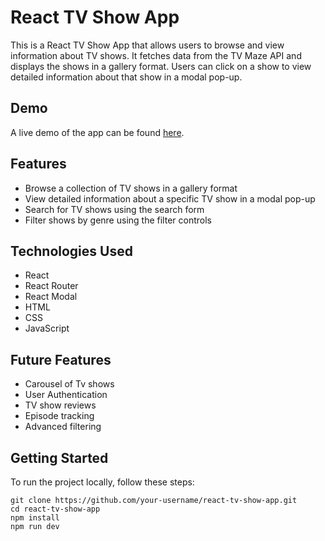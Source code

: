 # React TV Show App

This is a React TV Show App that allows users to browse and view information about TV shows. It fetches data from the TV Maze API and displays the shows in a gallery format. Users can click on a show to view detailed information about that show in a modal pop-up.

## Demo

A live demo of the app can be found [here](https://heroic-concha-e49868.netlify.app).

## Features

- Browse a collection of TV shows in a gallery format
- View detailed information about a specific TV show in a modal pop-up
- Search for TV shows using the search form
- Filter shows by genre using the filter controls

## Technologies Used

- React
- React Router
- React Modal
- HTML
- CSS
- JavaScript

## Future Features

- Carousel of Tv shows
- User Authentication
- TV show reviews
- Episode tracking
- Advanced filtering

## Getting Started

To run the project locally, follow these steps:

    git clone https://github.com/your-username/react-tv-show-app.git
    cd react-tv-show-app
    npm install
    npm run dev
